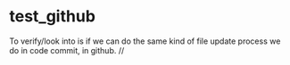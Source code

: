 # test_github
To verify/look into is if we can do the same kind of file update process we do in code commit, in github. //
